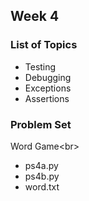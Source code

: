 ## Week 4
### List of Topics
* Testing
* Debugging
* Exceptions
* Assertions
### Problem Set
Word Game<br\>
* ps4a.py
* ps4b.py
* word.txt
